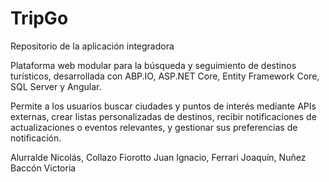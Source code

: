 # TripGo
Repositorio de la aplicación integradora

Plataforma web modular para la búsqueda y seguimiento de destinos turísticos, desarrollada con ABP.IO, ASP.NET Core, Entity Framework Core, SQL Server y Angular.

Permite a los usuarios buscar ciudades y puntos de interés mediante APIs externas, crear listas personalizadas de destinos, recibir notificaciones de actualizaciones o eventos relevantes, y gestionar sus preferencias de notificación.

Alurralde Nicolás, Collazo Fiorotto Juan Ignacio, Ferrari Joaquín, Nuñez Baccón Victoria

